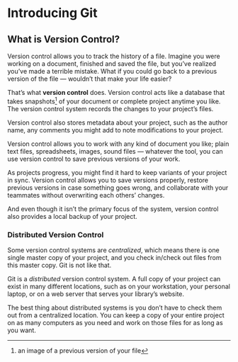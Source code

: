 # Introducing Git
## What is Version Control?
Version control allows you to track the history of a file. Imagine you were working on a document, finished and saved the file, but you’ve realized you’ve made a terrible mistake.  What if you could go back to a previous version of the file — wouldn’t that make your life easier? 

That’s what **version control** does. Version control acts like a database that takes snapshots[^1] of your document or complete project anytime you like. The version control system records the changes to your project’s files. 

Version control also stores metadata about your project, such as the author name, any comments you might add to note modifications to your project.

Version control allows you to work with any kind of document you like; plain text files, spreadsheets, images, sound files — whatever the tool, you can use version control to save previous versions of your work. 

As projects progress, you might find it hard to keep variants of your project in sync. Version control allows you to save versions properly, restore previous versions in case something goes wrong, and collaborate with your teammates without overwriting each others’ changes. 

And even though it isn’t the primary focus of the system, version control also provides a local backup of your project. 

### Distributed Version Control
Some version control systems are *centralized*, which means there is one single master copy of your project, and you check in/check out files from this master copy. Git is not like that. 

Git is a *distributed* version control system. A full copy of your project can exist in many different locations, such as on your workstation, your personal laptop, or on a web server that serves your library’s website. 

The best thing about distributed systems is you don’t have to check them out from a centralized location. You can keep a copy of your entire project on as many computers as you need and work on those files for as long as you want. 

[^1]:	an image of a previous version of your file